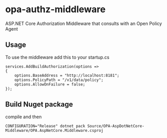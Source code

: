 # opa-authz-middleware
ASP.NET Core Authorization Middleware that consults with an Open Policy Agent

## Usage

To use the middleware add this to your startup.cs
```
services.AddBuildAuthorization(options =>
{
    options.BaseAddress = "http://localhost:8181";
    options.PolicyPath = "/v1/data/policy";
    options.AllowOnFailure = false;
});
```

## Build Nuget package
compile and then
```
CONFIGURATION="Release" dotnet pack Source/OPA-AspDotNetCore-Middleware/OPA.AspNetCore.Middleware.csproj
```
